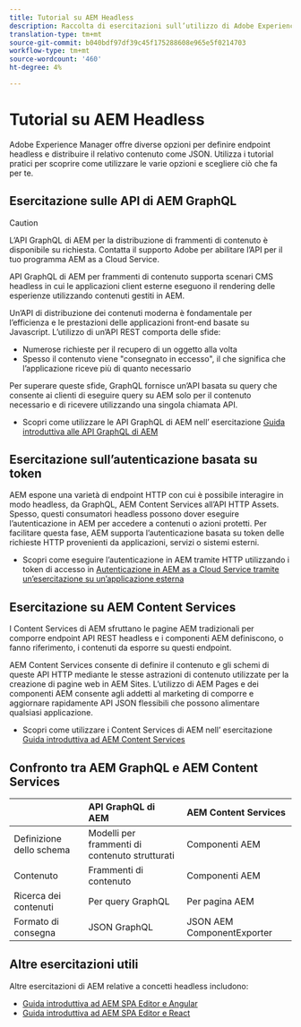 ```yaml
---
title: Tutorial su AEM Headless
description: Raccolta di esercitazioni sull’utilizzo di Adobe Experience Manager as a Headless CMS.
translation-type: tm+mt
source-git-commit: b040bdf97df39c45f175288608e965e5f0214703
workflow-type: tm+mt
source-wordcount: '460'
ht-degree: 4%

---
```



# Tutorial su AEM Headless

Adobe Experience Manager offre diverse opzioni per definire endpoint headless e distribuire il relativo contenuto come JSON. Utilizza i tutorial pratici per scoprire come utilizzare le varie opzioni e scegliere ciò che fa per te.

## Esercitazione sulle API di AEM GraphQL

>[!CAUTION]
>
> L’API GraphQL di AEM per la distribuzione di frammenti di contenuto è disponibile su richiesta.
> Contatta il supporto Adobe per abilitare l’API per il tuo programma AEM as a Cloud Service.

API GraphQL di AEM per frammenti di contenuto
supporta scenari CMS headless in cui le applicazioni client esterne eseguono il rendering delle esperienze utilizzando contenuti gestiti in AEM.

Un’API di distribuzione dei contenuti moderna è fondamentale per l’efficienza e le prestazioni delle applicazioni front-end basate su Javascript. L’utilizzo di un’API REST comporta delle sfide:

* Numerose richieste per il recupero di un oggetto alla volta
* Spesso il contenuto viene &quot;consegnato in eccesso&quot;, il che significa che l’applicazione riceve più di quanto necessario

Per superare queste sfide, GraphQL fornisce un’API basata su query che consente ai clienti di eseguire query su AEM solo per il contenuto necessario e di ricevere utilizzando una singola chiamata API.

* Scopri come utilizzare le API GraphQL di AEM nell’ esercitazione [Guida introduttiva alle API GraphQL di AEM](./graphql/overview.md)

## Esercitazione sull’autenticazione basata su token

AEM espone una varietà di endpoint HTTP con cui è possibile interagire in modo headless, da GraphQL, AEM Content Services all’API HTTP Assets. Spesso, questi consumatori headless possono dover eseguire l’autenticazione in AEM per accedere a contenuti o azioni protetti. Per facilitare questa fase, AEM supporta l’autenticazione basata su token delle richieste HTTP provenienti da applicazioni, servizi o sistemi esterni.

* Scopri come eseguire l’autenticazione in AEM tramite HTTP utilizzando i token di accesso in [Autenticazione in AEM as a Cloud Service tramite un’esercitazione su un’applicazione esterna](./authentication/overview.md)

## Esercitazione su AEM Content Services

I Content Services di AEM sfruttano le pagine AEM tradizionali per comporre endpoint API REST headless e i componenti AEM definiscono, o fanno riferimento, i contenuti da esporre su questi endpoint.

AEM Content Services consente di definire il contenuto e gli schemi di queste API HTTP mediante le stesse astrazioni di contenuto utilizzate per la creazione di pagine web in AEM Sites. L’utilizzo di AEM Pages e dei componenti AEM consente agli addetti al marketing di comporre e aggiornare rapidamente API JSON flessibili che possono alimentare qualsiasi applicazione.

* Scopri come utilizzare i Content Services di AEM nell’ esercitazione [Guida introduttiva ad AEM Content Services](./content-services/overview.md)

## Confronto tra AEM GraphQL e AEM Content Services

|  | API GraphQL di AEM | AEM Content Services |
|--------------------------------|:-----------------|:---------------------|
| Definizione dello schema | Modelli per frammenti di contenuto strutturati | Componenti AEM |
| Contenuto | Frammenti di contenuto | Componenti AEM |
| Ricerca dei contenuti | Per query GraphQL | Per pagina AEM |
| Formato di consegna | JSON GraphQL | JSON AEM ComponentExporter |

## Altre esercitazioni utili

Altre esercitazioni di AEM relative a concetti headless includono:

* [Guida introduttiva ad AEM SPA Editor e Angular](https://experienceleague.adobe.com/docs/experience-manager-learn/spa-angular-tutorial/overview.html)
* [Guida introduttiva ad AEM SPA Editor e React](https://experienceleague.adobe.com/docs/experience-manager-learn/spa-react-tutorial/overview.html)